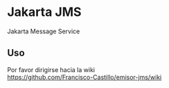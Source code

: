 # Jakarta JMS 
Jakarta Message Service

## Uso
Por favor dirigirse hacia la wiki<br/>
https://github.com/Francisco-Castillo/emisor-jms/wiki
